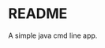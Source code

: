 README
======

A simple java cmd line app.

<!-- vim: set autoindent expandtab sw=4 syntax=markdown: -->

